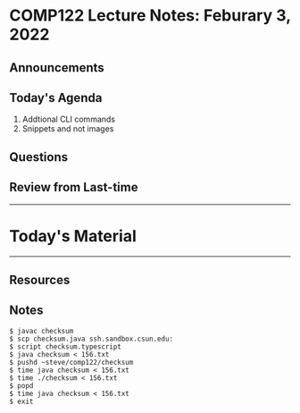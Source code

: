 # COMP122 Lecture Notes: Feburary 3, 2022

## Announcements

## Today's Agenda
   1. Addtional CLI commands
   1. Snippets and not images

## Questions
## Review from Last-time

---
# Today's Material


---
## Resources
## Notes

    $ javac checksum
    $ scp checksum.java ssh.sandbox.csun.edu:
    $ script checksum.typescript      
    $ java checksum < 156.txt         
    $ pushd ~steve/comp122/checksum   
    $ time java checksum < 156.txt    
    $ time ./checksum < 156.txt       
    $ popd                            
    $ time java checksum < 156.txt    
    $ exit 